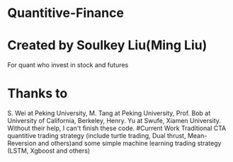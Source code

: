 # Quantitive-Finance
# Created by Soulkey Liu(Ming Liu)
For quant who invest in stock and futures
# Thanks to 
S. Wei at Peking University, M. Tang at Peking University, Prof. Bob at University of California, Berkeley, Henry. Yu at Swufe, Xiamen University.
Without their help, I can't finish these code.
#Current Work
Traditional CTA quantitive trading strategy (include turtle trading, Dual thrust, Mean-Reversion and others)and some simple machine learning trading strategy (LSTM, Xgboost and others)
